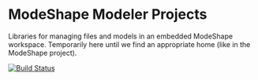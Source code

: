 ModeShape Modeler Projects
==========================

Libraries for managing files and models in an embedded ModeShape workspace.  Temporarily here until we find an appropriate home
(like in the ModeShape project).

[![Build Status](https://drone.io/github.com/Polyglotter/modeshape-modeler/status.png)](https://drone.io/github.com/Polyglotter/modeshape-modeler/latest)